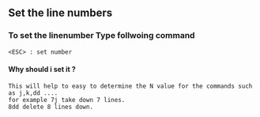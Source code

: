 ## Set the line numbers
### To set the linenumber Type follwoing command
    <ESC> : set number

#### Why should i set it ?
    This will help to easy to determine the N value for the commands such as j,k,dd ....
    for example 7j take down 7 lines.
    8dd delete 8 lines down.

